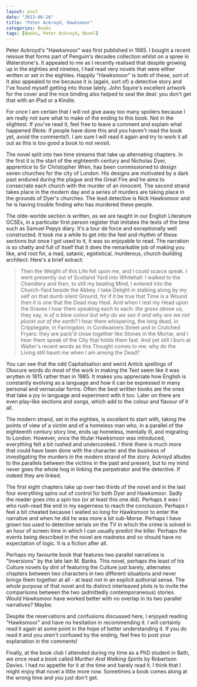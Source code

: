 ```yaml
---
layout: post
date: "2013-06-26"
title: "Peter Ackroyd, Hawksmoor"
categories: Books
tags: [Books, Peter Ackroyd, Novel]
---
```


Peter Ackroyd's "Hawksmoor" was first published in 1985. I bought a recent reissue that forms part of Penguin's decades collection whilst on a spree in Waterstone's. It appealed to me as I recently realised that despite growing up in the eighties and nineties, I had read very novels that were either written or set in the eighties. Happily "Hawksmoor" is both of these, sort of. It also appealed to me because it is (again, sort of) a detective story and I've found myself getting into those lately. John Squire's excellent artwork for the cover and the nice binding also helped to seal the deal: you don't get that with an iPad or a Kindle.

For once I am certain that I will not give away too many spoilers because I am really not sure what to make of the ending to this book. Not in the slightest. If you've read it, feel free to leave a comment and explain what happened (Note: if people have done this and you haven't read the book yet, avoid the comments!). I am sure I will read it again and try to work it all out as this is too good a book to not revisit.

The novel split into two time streams that take up alternating chapters. In the first it is the start of the eighteenth century and Nicholas Dyer, apprentice to Sir Christopher Wren, has been commissioned to design seven churches for the city of London. His designs are motivated by a dark past endured during the plague and the Great Fire and he aims to consecrate each church with the murder of an innocent. The second strand takes place in the modern day and a series of murders are taking place in the grounds of Dyer's churches. The lead detective is Nick Hawksmoor and he is having trouble finding who has murdered these people.

The olde-worlde section is written, as we are taught in our English Literature GCSEs, in a particular first person register that imitates the texts of the time such as Samuel Pepys diary. It's a tour de force and exceptionally well constructed. It took me a while to get into the feel and rhythm of these sections but once I got used to it, it was so enjoyable to read. The narration is so chatty and full of itself that it does the remarkable job of making you like, and root for, a mad, satanic, egotistical, murderous, church-building architect. Here's a brief extract:

> Then the Weight of this Life fell upon me, and I could scarce speak. I went presently out of Scotland Yard into Whitehall: I walked to the Chandlery and then, to still my beating Mind, I entered into the Church-Yard beside the Abbey. I take Delight in stalking along by my self on that dumb silent Ground, for if it be true that Time is a Wound then it is one that the Dead may Heal. And when I rest my Head upon the Graves I hear them speaking each to each: _the grass above us,_ they say, _is of a blew colour but why do we see it and why are we not pluckt out of the earth?_ I hear them whispering, the long dead, in Cripplegate, in Farringdon, in Cordwainers Street and in Crutched Fryars: they are pack'd close together like Stones in the Mortar, and I hear them speak of the City that holds them fast. And yet still I burn at Walter's recent words as this Thought comes to me: why do the Living still haunt me when I am among the Dead?

You can see that the odd Capitalisation and weird Antick spellings of Obscure words do most of the work in making the Text seem like it was wrytten in 1815 rather than in 1985. It makes you appreciate how English is constantly evolving as a language and how it can be expressed in many personal and vernacular forms. Often the best written books are the ones that take a joy in language and experiment with it too. Later on there are even play-like sections and songs, which add to the colour and flavour of it all.

The modern strand, set in the eighties, is excellent to start with, taking the points of view of a victim and of a homeless man who, in a parallel of the eighteenth century story line, ends up homeless, mentally ill, and migrating to London. However, once the titular Hawksmoor was introduced, everything felt a bit rushed and undercooked. I think there is much more that could have been done with the character and the business of investigating the murders in the modern strand of the story. Ackroyd alludes to the parallels between the victims in the past and present, but to my mind never goes the whole hog in linking the perpetrator and the detective. If indeed they are linked.

The first eight chapters take up over two thirds of the novel and in the last four everything spins out of control for both Dyer and Hawksmoor. Sadly the reader goes into a spin too (or at least this one did). Perhaps it was I who rush-read the end in my eagerness to reach the conclusion. Perhaps I feel a bit cheated because I waited so long for Hawksmoor to enter the narrative and when he did he was more a bit sub-Morse. Perhaps I have grown too used to detective serials on the TV in which the crime is solved in an hour of screen time in which I can usually predict the killer. Perhaps the events being described in the novel are madness and so should have no expectation of logic. It is a fiction after all.

Perhaps my favourite book that features two parallel narratives is "Inversions" by the late Iain M. Banks. This novel, perhaps the least of his Culture novels by dint of featuring the Culture just barely, alternates chapters between two characters in two different situations and never brings them together at all - at least not in an explicit authorial sense. The whole purpose of that novel and its distinct interleaved plots is to invite the comparisons between the two (admittedly contemporaneous) stories. Would Hawksmoor have worked better with no overlap in its two parallel narratives? Maybe.

Despite the reservations and confusions discussed here, I enjoyed reading "Hawksmoor" and have no hesitation in recommending it. I will certainly read it again at some point in the hope of better understanding it. If you do read it and you _aren't_ confused by the ending, feel free to post your explanation in the comments!

Finally, at the book club I attended during my time as a PhD student in Bath, we once read a book called _Murther And Walking Spirits_ by Robertson Davies. I had no appetite for it at the time and barely read it. I think that I might enjoy that novel a little more now. Sometimes a book comes along at the wrong time and you just don't get.